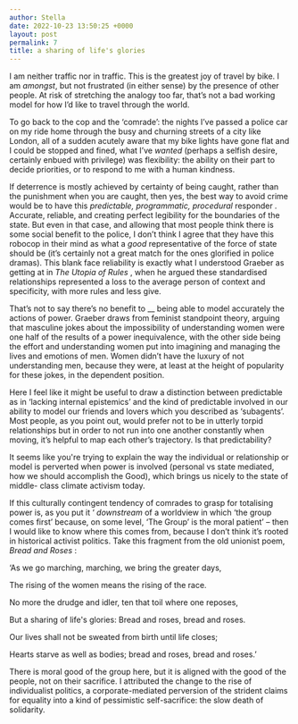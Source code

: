 ```yaml
---
author: Stella
date: 2022-10-23 13:50:25 +0000
layout: post
permalink: 7
title: a sharing of life's glories
---
```



I am neither traffic nor in traffic. This is the greatest joy of travel by
bike. I am _amongst_, but not frustrated (in either sense) by the presence of
other people. At risk of stretching the analogy too far, that’s not a bad
working model for how I’d like to travel through the world.

To go back to the cop and the ‘comrade’: the nights I’ve passed a police car
on my ride home through the busy and churning streets of a city like London,
all of a sudden acutely aware that my bike lights have gone flat and I could
be stopped and fined, what I’ve _wanted_ (perhaps a selfish desire, certainly
enbued with privilege) was flexibility: the ability on their part to decide
priorities, or to respond to me with a human kindness.  

If deterrence is mostly achieved by certainty of being caught, rather than the
punishment when you are caught, then yes, the best way to avoid crime would be
to have this _predictable, programmatic, procedural_ responder _._ Accurate,
reliable, and creating perfect legibility for the boundaries of the state. But
even in that case, and allowing that most people think there is some social
benefit to the police, I don’t think I agree that they have this robocop in
their mind as what a _good_ representative of the force of state should be
(it’s certainly not a great match for the ones glorified in police dramas).
This blank face reliability is exactly what I understood Graeber as getting at
in _The Utopia of Rules_ , when he argued these standardised relationships
represented a loss to the average person of context and specificity, with more
rules and less give.

That’s not to say there’s no benefit to __ being able to model accurately the
actions of power. Graeber draws from feminist standpoint theory, arguing that
masculine jokes about the impossibility of understanding women were one half
of the results of a power inequivalence, with the other side being the effort
and understanding women put into imagining and managing the lives and emotions
of men. Women didn’t have the luxury of not understanding men, because they
were, at least at the height of popularity for these jokes, in the dependent
position.  

Here I feel like it might be useful to draw a distinction between predictable
as in ‘lacking internal epistemics’ and the kind of predictable involved in
our ability to model our friends and lovers which you described as
‘subagents’. Most people, as you point out, would prefer not to be in utterly
torpid relationships but in order to not run into one another constantly when
moving, it’s helpful to map each other’s trajectory. Is that predictability?  

It seems like you're trying to explain the way the individual or relationship
or model is perverted when power is involved (personal vs state mediated, how
we should accomplish the Good), which brings us nicely to the state of middle-
class climate activism today.  

If this culturally contingent tendency of comrades to grasp for totalising
power is, as you put it ‘ _downstream_ of a worldview in which  ‘the group
comes first’ because, on some level, ‘The Group’ is the moral patient’ – then
I would like to know where this comes from, because I don’t think it’s rooted
in historical activist politics. Take this fragment from the old unionist
poem, _Bread and Roses_ :  

‘As we go marching, marching, we bring the greater days,

The rising of the women means the rising of the race.

No more the drudge and idler, ten that toil where one reposes,

But a sharing of life's glories: Bread and roses, bread and roses.

Our lives shall not be sweated from birth until life closes;

Hearts starve as well as bodies; bread and roses, bread and roses.’

There is moral good of the group here, but it is aligned with the good of the
people, not on their sacrifice. I attributed the change to the rise of
individualist politics, a corporate-mediated perversion of the strident claims
for equality into a kind of pessimistic self-sacrifice: the slow death of
solidarity.  
